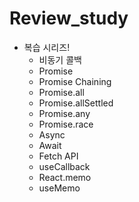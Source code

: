# Review_study

- 복습 시리즈!
  - 비동기 콜백
  - Promise
  - Promise Chaining
  - Promise.all
  - Promise.allSettled
  - Promise.any
  - Promise.race
  - Async
  - Await
  - Fetch API
  - useCallback
  - React.memo
  - useMemo
